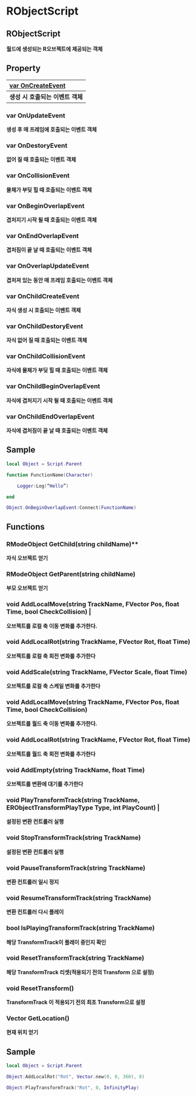 # RObjectScript

## **RObjectScript**

**월드에 생성되는 R오브젝트에 제공되는 객체**

## **Property**

| **[var OnCreateEvent](../../api-reference/function/test.md)** |
| :--- |
|**생성 시 호출되는 이벤트 객체**|

### **var OnUpdateEvent**
**생성 후 매 프레임에 호출되는 이벤트 객체**

### **var OnDestoryEvent** 
**없어 질 때 호출되는 이벤트 객체**

### **var OnCollisionEvent**
 **물체가 부딪 힐 때 호출되는 이벤트 객체** 

### **var OnBeginOverlapEvent** 
**겹처지기 시작 될 때 호출되는 이벤트 객체** 

### **var OnEndOverlapEvent** 
**겹처짐이 끝 날 때 호출되는 이벤트 객체** 
 
### **var OnOverlapUpdateEvent** 
**겹처져 있는 동안 매 프레임 호출되는 이벤트 객체** 

### **var OnChildCreateEvent**  
 **자식 생성 시 호출되는 이벤트 객체** 

### **var OnChildDestoryEvent**  
**자식 없어 질 때 호출되는 이벤트 객체** 

### **var OnChildCollisionEvent**
 **자식에 물체가 부딪 힐 때 호출되는 이벤트 객체** 

### **var OnChildBeginOverlapEvent** 
**자식에 겹처지기 시작 될 때 호출되는 이벤트 객체** 

### **var OnChildEndOverlapEvent** 
 **자식에 겹처짐이 끝 날 때 호출되는 이벤트 객체** 

 

## **Sample**

```lua
local Object = Script.Parent

function FunctionName(Character) 

    Logger:Log(“Hello”)

end

Object.OnBeginOverlapEvent:Connect(FunctionName)
```

## **Functions**

### RModeObject GetChild\(string childName\)**  
**자식 오브젝트 얻기** 

###  **RModeObject GetParent\(string childName\)** 
 **부모 오브젝트 얻기** 

###  **void AddLocalMove\(string TrackName, FVector Pos, float Time, bool CheckCollision\)** |
 **오브젝트를 로컬 축 이동 변화를 추가한다.** 

### **void AddLocalRot\(string TrackName, FVector Rot, float Time\)**  
**오브젝트를 로컬 축 회전 변화를 추가한다**

###  **void AddScale\(string TrackName, FVector Scale, float Time\)** 
 **오브젝트를 로컬 축 스케일 변화를 추가한다** 

###  **void AddLocalMove\(string TrackName, FVector Pos, float Time, bool CheckCollision\)** 
 **오브젝트를 월드 축 이동 변화를 추가한다.** 

### **void AddLocalRot\(string TrackName, FVector Rot, float Time\)** 
**오브젝트를 월드 축 회전 변화를 추가한다** 

### **void AddEmpty\(string TrackName, float Time\)** 
 **오브젝트를 변환에 대기를 추가한다** 

### **void PlayTransformTrack\(string TrackName, ERObjectTransformPlayType Type, int PlayCount\)** |
**설정된 변환 컨트롤러 실행** 

### **void StopTransformTrack\(string TrackName\)** 
**설정된 변환 컨트롤러 실행** 

### **void PauseTransformTrack\(string TrackName\)** 
 **변환 컨트롤러 일시 정지** 

### **void ResumeTransformTrack\(string TrackName\)** 
 **변환 컨트롤러 다시 플레이** 

###  **bool IsPlayingTransformTrack\(string TrackName\)** 
 **해당 TransformTrack이 플레이 중인지 확인** 

###  **void ResetTransformTrack\(string TrackName\)**  
**해당 TransformTrack 리셋\(적용되기 전의 Transform 으로 설정\)**  

###  **void ResetTransform\(\)** 
**TransformTrack 이 적용되기 전의 최초 Transform으로 설정**  

### **Vector GetLocation\(\)** 
 **현재 위치 얻기** 

## **Sample**

```lua
local Object = Script.Parent

Object:AddLocalRot("Rot", Vector.new(0, 0, 360), 8)  

Object:PlayTransformTrack("Rot", 0, InfinityPlay)
```

